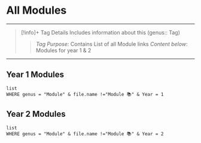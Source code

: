 # All Modules
---

> [!info]+ Tag Details
> Includes information about this (genus:: Tag)
> > *Tag Purpose:*  Contains List of all Module links
> > *Content below*: Modules for year 1 & 2

---
## Year 1 Modules
```dataview
list 
WHERE genus = "Module" & file.name !="Module 📚" & Year = 1
```

## Year 2 Modules
```dataview
list 
WHERE genus = "Module" & file.name !="Module 📚" & Year = 2
```
